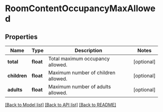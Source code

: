 # RoomContentOccupancyMaxAllowed

## Properties
Name | Type | Description | Notes
------------ | ------------- | ------------- | -------------
**total** | **float** | Total maximum occupancy allowed. | [optional] 
**children** | **float** | Maximum number of children allowed. | [optional] 
**adults** | **float** | Maximum number of adults allowed. | [optional] 

[[Back to Model list]](../README.md#documentation-for-models) [[Back to API list]](../README.md#documentation-for-api-endpoints) [[Back to README]](../README.md)


